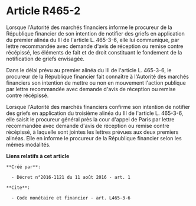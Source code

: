 # Article R465-2

Lorsque l'Autorité des marchés financiers informe le procureur de la République financier de son intention de notifier des
griefs en application du premier alinéa du III de l'article L. 465-3-6, elle lui communique, par lettre recommandée avec
demande d'avis de réception ou remise contre récépissé, les éléments de fait et de droit constituant le fondement de la
notification de griefs envisagée. 

Dans le délai prévu au premier alinéa du III de l'article L. 465-3-6, le procureur de la République financier fait connaître
à l'Autorité des marchés financiers son intention de mettre ou non en mouvement l'action publique par lettre recommandée avec
demande d'avis de réception ou remise contre récépissé. 

Lorsque l'Autorité des marchés financiers confirme son intention de notifier des griefs en application du troisième alinéa du
III de l'article L. 465-3-6, elle saisit le procureur général près la cour d'appel de Paris par lettre recommandée avec
demande d'avis de réception ou remise contre récépissé, à laquelle sont jointes les lettres prévues aux deux premiers
alinéas. Elle en informe le procureur de la République financier selon les mêmes modalités.

**Liens relatifs à cet article**

	**Créé par**:

	  - Décret n°2016-1121 du 11 août 2016 - art. 1

	**Cite**:

	  - Code monétaire et financier - art. L465-3-6
